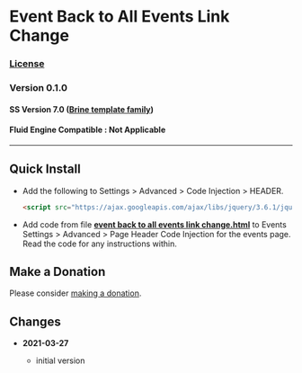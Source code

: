 # Event Back to All Events Link Change

### [License][1]

### Version 0.1.0

#### SS Version 7.0 ([Brine template family][2])

#### Fluid Engine Compatible : Not Applicable

---

## Quick Install

* Add the following to Settings > Advanced > Code Injection > HEADER.
  
  ```html
  <script src="https://ajax.googleapis.com/ajax/libs/jquery/3.6.1/jquery.min.js"></script>
  ```
  
* Add code from file **[event back to all events link change.html][3]** to
  Events Settings > Advanced > Page Header Code Injection for the events page.
  Read the code for any instructions within.
  
## Make a Donation

Please consider [making a donation][4].

## Changes

<!-- * **2023-03-23**

  * support v7.1
  * bumped version to 0.2.0
  -->
* **2021-03-27**

  * initial version

[1]: https://github.com/tomsWebConsulting/twcsl/blob/main/LICENSE.txt#L1
[2]: https://support.squarespace.com/hc/en-us/articles/212512738-Brine-template-family
[3]: event%20back%20to%20all%20events%20link%20change.html#L1
[4]: https://github.com/tomsWebConsulting/twcsl#make-a-donation
